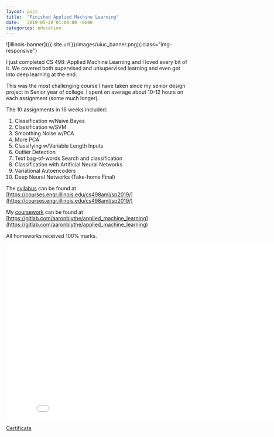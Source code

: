 ```yaml
---
layout: post
title:  "Finished Applied Machine Learning"
date:   2019-05-20 01:00:00 -0600
categories: education
---
```


![illinois-banner]({{ site.url }}/images/uiuc_banner.png){:class="img-responsive"}

I just completed CS 498: Applied Machine Learning and I loved every bit of it. We covered both supervised and unsupervised learning and even got into deep learning at the end.

This was the most challenging course I have taken since my senior design project in Senior year of college.  I spent on average about 10-12 hours on each assignment (some much longer).

The 10 assignments in 16 weeks included:

1. Classification w/Naive Bayes
1. Classification w/SVM
1. Smoothing Noise w/PCA
1. More PCA
1. Classifying w/Variable Length Inputs
1. Outlier Detection
1. Text bag-of-words Search and classification
1. Classification with Artificial Neural Networks
1. Variational Autoencoders
1. Deep Neural Networks (Take-home Final)

The [syllabus](https://courses.engr.illinois.edu/cs498aml/sp2019/) can be found at [https://courses.engr.illinois.edu/cs498aml/sp2019/](https://courses.engr.illinois.edu/cs498aml/sp2019/)

My [coursework](https://gitlab.com/aaronblythe/applied_machine_learning) can be found at [https://gitlab.com/aaronblythe/applied_machine_learning](https://gitlab.com/aaronblythe/applied_machine_learning)

All homeworks received 100% marks.

<iframe width="854" height="480" src="{{ site.url }}/images/certificates/cs498_applied_machine_learning.pdf" frameborder="0" allowfullscreen></iframe>


[Certificate](https://www.coursera.org/account/accomplishments/certificate/3F845GRZJFNP)

